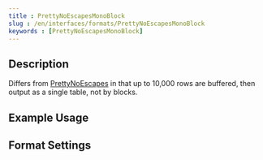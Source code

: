 ```yaml
---
title : PrettyNoEscapesMonoBlock
slug : /en/interfaces/formats/PrettyNoEscapesMonoBlock
keywords : [PrettyNoEscapesMonoBlock]
---
```


## Description

Differs from [PrettyNoEscapes](/docs/en/interfaces/formats/PrettyNoEscapes) in that up to 10,000 rows are buffered, then output as a single table, not by blocks.

## Example Usage

## Format Settings